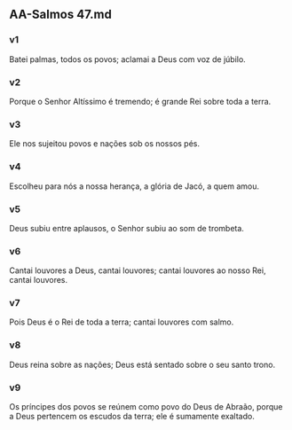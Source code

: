 ## AA-Salmos 47.md
### v1
 Batei palmas, todos os povos; aclamai a Deus com voz de júbilo.
### v2
 Porque o Senhor Altíssimo é tremendo; é grande Rei sobre toda a terra.
### v3
 Ele nos sujeitou povos e nações sob os nossos pés.
### v4
 Escolheu para nós a nossa herança, a glória de Jacó, a quem amou.
### v5
 Deus subiu entre aplausos, o Senhor subiu ao som de trombeta.
### v6
 Cantai louvores a Deus, cantai louvores; cantai louvores ao nosso Rei, cantai louvores.
### v7
 Pois Deus é o Rei de toda a terra; cantai louvores com salmo.
### v8
 Deus reina sobre as nações; Deus está sentado sobre o seu santo trono.
### v9
 Os príncipes dos povos se reúnem como povo do Deus de Abraão, porque a Deus pertencem os escudos da terra; ele é sumamente exaltado.
